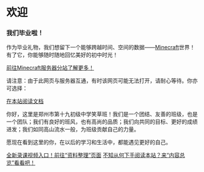 # 欢迎

<div class="alert alert-success" role="alert">
    <h3 class="alert-heading">我们毕业啦！</h4>
    <p>作为毕业礼物，我们想留下一个能够跨越时间、空间的数据——<a href="https://zh.minecraft.wiki">Minecraft</a>世界！有了它，你能够随时随地回忆美好的初中时光！</p>
    <a class="btn btn-success w-100" href="http://mc.xiaocaozz.top:8000">前往Minecraft服务器分站了解更多！</a>
    <p>请注意：由于此网页与服务器互通，有时该网页可能无法打开，请耐心等待。你亦可选择：</p>
    <a class="btn btn-success-outline w-100" href="/其他/Minecraft/index.html">在本站阅读文档</a>
</div>

你好，这里是郑州市第十九初级中学笑草班！我们是一个团结、友善的班级，也是一个团队；我们有良好的班风，也有高尚的品质；我们向共同的目标、更好的成绩进发；我们如同高山流水一般，为班级贡献自己的力量。

愿现在看到这里的你，在以后的学习和生活中，都能遇见更好的自己。

<div class="d-grid">
    <div class="btn-group-vertical">
        <a class="btn btn-success mb-0" href="/其他/资料整理">全新录课视频入口！前往“资料整理”页面</a>
        <a class="btn btn-outline-success ms-0 mb-0" href="/roots/overview">不知从何下手阅读本站？来“内容总览”看看吧！</a>
    </div>
</div>
